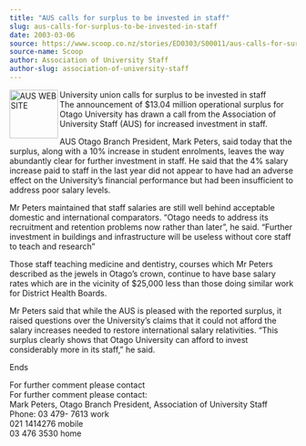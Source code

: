 ```yaml
---
title: "AUS calls for surplus to be invested in staff"
slug: aus-calls-for-surplus-to-be-invested-in-staff
date: 2003-03-06
source: https://www.scoop.co.nz/stories/ED0303/S00011/aus-calls-for-surplus-to-be-invested-in-staff.htm
source-name: Scoop
author: Association of University Staff
author-slug: association-of-university-staff
---
```


<p><img align="left" width="85" height="85" src="http://www.aus.ac.nz/pictures/logo.gif" alt="AUS WEB SITE" border="0">University union calls for
surplus to be invested in staff<br>The announcement of
$13.04 million operational surplus for Otago University has
drawn a call from the Association of University Staff (AUS)
for increased investment in staff.</p>

<p>AUS Otago Branch
President, Mark Peters, said today that the surplus, along
with a 10% increase in student enrolments, leaves the way
abundantly clear for further investment in staff. He said
that the 4% salary increase paid to staff in the last year
did not appear to have had an adverse effect on the
University’s financial performance but had been insufficient
to address poor salary levels.</p>

<p>Mr Peters maintained that
staff salaries are still well behind acceptable domestic and
international comparators. “Otago needs to address its
recruitment and retention problems now rather than later”,
he said. “Further investment in buildings and infrastructure
will be useless without core staff to teach and
research”</p>

<p>Those staff teaching medicine and dentistry,
courses which Mr Peters described as the jewels in Otago’s
crown, continue to have base salary rates which are in the
vicinity of $25,000 less than those doing similar work for
District Health Boards.<p>

<p>Mr Peters said that while the AUS
is pleased with the reported surplus, it raised questions
over the University’s claims that it could not afford the
salary increases needed to restore international salary
relativities. “This surplus clearly shows that Otago
University can afford to invest considerably more in its
staff,” he said.</p>

<p>Ends</p>

<p>For further comment please
contact<br>For further comment please contact:<br>Mark
Peters, Otago Branch President, Association of University
Staff<br>Phone:	03 479- 7613 work<br>021 1414276
mobile<br>03 476 3530
home</p>


